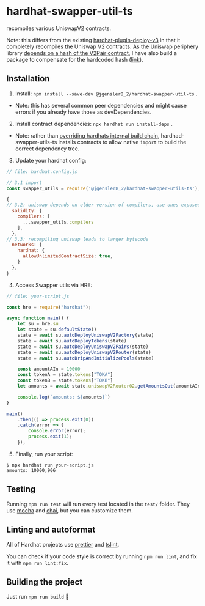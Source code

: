 # hardhat-swapper-util-ts

recompiles various UniswapV2 contracts.

Note: this differs from the existing [hardhat-plugin-deploy-v3](https://github.com/Uniswap/hardhat-plugin-deploy-v3) in that it completely recompiles the Uniswap V2 contracts. As the Uniswap periphery library [depends on a hash of the V2Pair contract](https://github.com/Uniswap/v2-periphery/blob/master/contracts/libraries/UniswapV2Library.sol#L24), I have also build a package to compensate for the hardcoded hash ([link](https://github.com/jgensler8/v2-periphery-util)).

## Installation

1. Install: `npm install --save-dev @jgensler8_2/hardhat-swapper-util-ts` .
  * Note: this has several common peer dependencies and might cause errors if you already have those as devDependencies.
2. Install contract dependencies: `npx hardhat run install-deps` .
  * Note: rather than [overriding hardhats internal build chain](https://github.com/NomicFoundation/hardhat/blob/master/packages/hardhat-core/src/builtin-tasks/compile.ts), hardhad-swapper-utils-ts installs contracts to allow native `import` to build the correct dependency tree.
3. Update your hardhat config:

```javascript
// file: hardhat.config.js

// 3.1 import 
const swapper_utils = require('@jgensler8_2/hardhat-swapper-utils-ts');

{
// 3.2: uniswap depends on older version of compilers, use ones exposed by this package
  solidity: {
    compilers: [
      ...swapper_utils.compilers
    ],
  },
// 3.3: recompiling uniswap leads to larger bytecode
  networks: {
    hardhat: {
      allowUnlimitedContractSize: true,
    }
  },
}
```

4. Access Swapper utils via HRE:

```javascript
// file: your-script.js

const hre = require("hardhat");

async function main() {
    let su = hre.su
    let state = su.defaultState()
    state = await su.autoDeployUniswapV2Factory(state)
    state = await su.autoDeployTokens(state)
    state = await su.autoDeployUniswapV2Pairs(state)
    state = await su.autoDeployUniswapV2Router(state)
    state = await su.autoDripAndInitializePools(state)

    const amountAIn = 10000
    const tokenA = state.tokens["TOKA"]
    const tokenB = state.tokens["TOKB"]
    let amounts = await state.uniswapV2Router02.getAmountsOut(amountAIn, [tokenA.address, tokenB.address])

    console.log(`amounts: ${amounts}`)
}

main()
    .then(() => process.exit(0))
    .catch(error => {
        console.error(error);
        process.exit(1);
    });
```

5. Finally, run your script:

```
$ npx hardhat run your-script.js
amounts: 10000,906
```

## Testing

Running `npm run test` will run every test located in the `test/` folder. They
use [mocha](https://mochajs.org) and [chai](https://www.chaijs.com/),
but you can customize them.

## Linting and autoformat

All of Hardhat projects use [prettier](https://prettier.io/) and
[tslint](https://palantir.github.io/tslint/).

You can check if your code style is correct by running `npm run lint`, and fix
it with `npm run lint:fix`.

## Building the project

Just run `npm run build` ️👷

